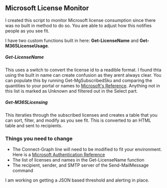 ## Microsoft License Monitor

I created this script to monitor Microsoft license consumption since there was no built in method to do so. You are able to adjust how this notifies people as you see fit. 

I have two custom functions built in here: **Get-LicenseName** and **Get-M365LicenseUsage**.

##### Get-LicenseName
This uses a switch to convert the license id to a readible format. I found thta using the built in name can create confusion as they arent always clear. You can populate this by running Get-MgSubscribedSku and comparing the quantities to your portal or names to [Microsoft's Reference](https://learn.microsoft.com/en-us/entra/identity/users/licensing-service-plan-reference). Anything not in this list is marked as Unknown and filtered out in the Select part.

##### Get-M365Licensing
This iteraties through the subscribed licenses and creates a table that you can sort, filter, and modify as you see fit. This is converted to an HTML table and sent to recipients. 

### Things you need to change
- The Connect-Graph line will need to be modified to fit your environment. Here is a [Microsoft Authentication Reference](https://learn.microsoft.com/en-us/powershell/microsoftgraph/authentication-commands?view=graph-powershell-1.0)
- The list of licenses and names in the Get-LicenseName function
- The recipient, sender, and SMTP server of the Send-MailMessage command

I am working on getting a JSON based threshold and alerting in place.
